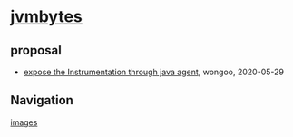# [jvmbytes](http://jvmbytes.com)

## proposal
* [expose the Instrumentation through java agent](/proposal/spy-agent), wongoo, 2020-05-29

## Navigation
[images](/proposal/images/)
